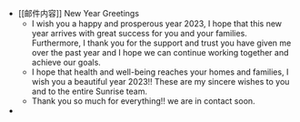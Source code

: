 - [[邮件内容]] New Year Greetings
	- I wish you a happy and prosperous year 2023, I hope that this new year arrives with great success for you and your families. Furthermore, I thank you for the support and trust you have given me over the past year and I hope we can continue working together and achieve our goals.
	- I hope that health and well-being reaches your homes and families, I wish you a beautiful year 2023!! These are my sincere wishes to you and to the entire Sunrise team.
	- Thank you so much for everything!! we are in contact soon.
-